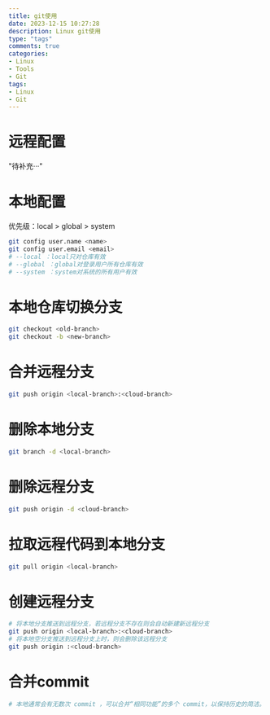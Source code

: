 ```yaml
---
title: git使用
date: 2023-12-15 10:27:28
description: Linux git使用
type: "tags"
comments: true
categories:
- Linux
- Tools
- Git
tags:
- Linux
- Git
---
```

# 远程配置
"待补充···"

# 本地配置

优先级：local > global > system

```bash
git config user.name <name>
git config user.email <email>
# --local ：local只对仓库有效
# --global ：global对登录用户所有仓库有效
# --system ：system对系统的所有用户有效
```

# 本地仓库切换分支

```bash
git checkout <old-branch>
git checkout -b <new-branch>
```

# 合并远程分支

```bash
git push origin <local-branch>:<cloud-branch>
```

# 删除本地分支

```bash
git branch -d <local-branch>
```
# 删除远程分支

```bash
git push origin -d <cloud-branch>
```
# 拉取远程代码到本地分支

```bash
git pull origin <local-branch>
```
# 创建远程分支

```bash
# 将本地分支推送到远程分支，若远程分支不存在则会自动新建新远程分支
git push origin <local-branch>:<cloud-branch>
# 将本地空分支推送到远程分支上时，则会删除该远程分支
git push origin :<cloud-branch>
```

# 合并commit

```bash
# 本地通常会有无数次 commit ，可以合并“相同功能”的多个 commit，以保持历史的简洁。

```